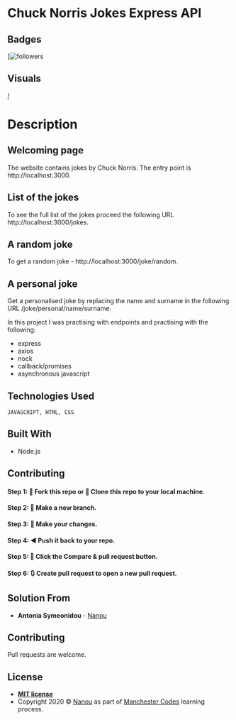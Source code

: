 # Chuck Norris Jokes Express API

## Badges

[![followers](https://img.shields.io/github/followers/antoniasymeonidou?label=Follow&style=social)

## Visuals

[!](https://docs.google.com/drawings/d/e/2PACX-1vRjb9KDW0qMI4dA7E6_Ji6a_11YiYMAJMDlbz8LS2yIKmc5QrJVUljij05YFlUTQoYynd3IWW7bSmmG/pub?w=960&h=440)

# Description

## Welcoming page

The website contains jokes by Chuck Norris. The entry point is http://localhost:3000.

## List of the jokes

To see the full list of the jokes proceed the following URL http://localhost:3000/jokes.


## A random joke

To get a random joke - http://localhost:3000/joke/random.

## A personal joke

Get a personalised joke by replacing the name and surname in the following URL /joke/personal/name/surname.

In this project I was practising with endpoints and practising with the following:

- express
- axios
- nock
- callback/promises
- asynchronous javascript

## Technologies Used
```
JAVASCRIPT, HTML, CSS
```

## Built With

* Node.js 

## Contributing

#### Step 1: 🍴 Fork this repo or  👯 Clone this repo to your local machine.

#### Step 2: 🔨 Make a new branch.

#### Step 3: 💱 Make your changes.

#### Step 4: ◀️ Push it back to your repo.

#### Step 5: 📱 Click the Compare & pull request button.

#### Step 6: 🔃 Create pull request to open a new pull request.

## Solution From

* **Antonia Symeonidou** - [Nanou](https://github.com/antoniasymeonidou)

## Contributing

Pull requests are welcome. 

## License
- **[MIT license](http://opensource.org/licenses/mit-license.php)**
- Copyright 2020 © <a href="https://github.com/antoniasymeonidou">Nanou</a>  as part of <a href="https://www.manchestercodes.com" target="_blank">Manchester Codes</a> learning process.





